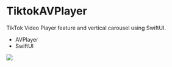 # TiktokAVPlayer
TikTok Video Player feature and vertical carousel using SwiftUI.

- AVPlayer
- SwiftUI

![](https://github.com/Guanais/Tiktok/blob/master/DELETE_ME/ezgif-4-5687dd47c2ac.gif)
